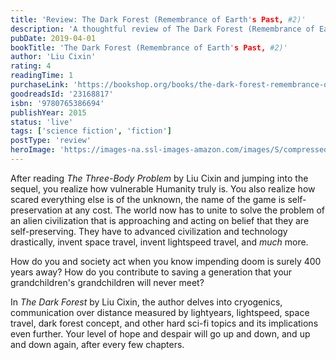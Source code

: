 ```yaml
---
title: 'Review: The Dark Forest (Remembrance of Earth's Past, #2)'
description: 'A thoughtful review of The Dark Forest (Remembrance of Earth's Past, #2) by Liu Cixin'
pubDate: 2019-04-01
bookTitle: 'The Dark Forest (Remembrance of Earth's Past, #2)'
author: 'Liu Cixin'
rating: 4
readingTime: 1
purchaseLink: 'https://bookshop.org/books/the-dark-forest-remembrance-of-earths-past-2/'
goodreadsId: '23168817'
isbn: '9780765386694'
publishYear: 2015
status: 'live'
tags: ['science fiction', 'fiction']
postType: 'review'
heroImage: 'https://images-na.ssl-images-amazon.com/images/S/compressed.photo.goodreads.com/books/1412064931i/23168817.jpg'
---
```


After reading *The Three-Body Problem* by Liu Cixin and jumping into the sequel, you realize how vulnerable Humanity truly is. You also realize how scared everything else is of the unknown, the name of the game is self-preservation at any cost. The world now has to unite to solve the problem of an alien civilization that is approaching and acting on belief that they are self-preserving. They have to advanced civilization and technology drastically, invent space travel, invent lightspeed travel, and *much* more.

How do you and society act when you know impending doom is surely 400 years away? How do you contribute to saving a generation that your grandchildren's grandchildren will never meet?

In *The Dark Forest* by Liu Cixin, the author delves into cryogenics, communication over distance measured by lightyears, lightspeed, space travel, dark forest concept, and other hard sci-fi topics and its implications even further. Your level of hope and despair will go up and down, and up and down again, after every few chapters.